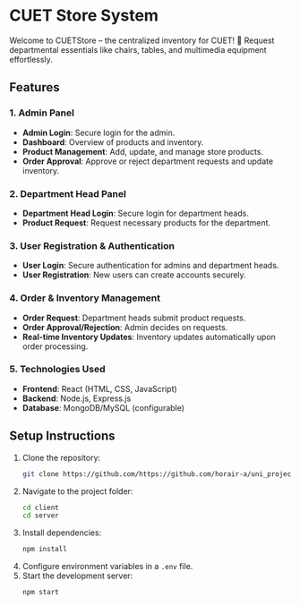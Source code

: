 # CUET Store System
Welcome to CUETStore – the centralized inventory for CUET! 🏢 Request departmental essentials like chairs, tables, and multimedia equipment effortlessly.

## Features

### 1. **Admin Panel**
- **Admin Login**: Secure login for the admin.
- **Dashboard**: Overview of products and inventory.
- **Product Management**: Add, update, and manage store products.
- **Order Approval**: Approve or reject department requests and update inventory.

### 2. **Department Head Panel**
- **Department Head Login**: Secure login for department heads.
- **Product Request**: Request necessary products for the department.

### 3. **User Registration & Authentication**
- **User Login**: Secure authentication for admins and department heads.
- **User Registration**: New users can create accounts securely.

### 4. **Order & Inventory Management**
- **Order Request**: Department heads submit product requests.
- **Order Approval/Rejection**: Admin decides on requests.
- **Real-time Inventory Updates**: Inventory updates automatically upon order processing.

### 5. **Technologies Used**
- **Frontend**: React (HTML, CSS, JavaScript)
- **Backend**: Node.js, Express.js
- **Database**: MongoDB/MySQL (configurable)

## Setup Instructions
1. Clone the repository:
   ```bash
   git clone https://github.com/https://github.com/horair-a/uni_project1
   ```
2. Navigate to the project folder:
   ```bash
   cd client
   cd server
   ```
3. Install dependencies:
   ```bash
   npm install
   ```
4. Configure environment variables in a `.env` file.
5. Start the development server:
   ```bash
   npm start
   ```

